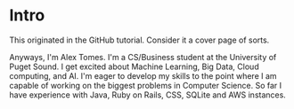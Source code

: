 # Intro
This originated in the GitHub tutorial.  Consider it a cover page of sorts. 

Anyways, I'm Alex Tomes. I'm a CS/Business student at the University of Puget Sound.  I get excited about Machine Learning, Big Data, Cloud computing, and AI.  I'm eager to develop my skills to the point where I am capable of working on the biggest problems in Computer Science.  So far I have experience with Java, Ruby on Rails, CSS, SQLite and AWS instances.  
